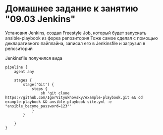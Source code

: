 # Домашнее задание к занятию "09.03 Jenkins"

Установил Jenkins, создал Freestyle Job, который будет запускать ansible-playbook из форка репозитория
Тоже самое сделал с помощью декларативного пайплайна, записал его в Jenkinsfile и загрузил в репозиторий

Jenkinsfile получился вида
```
pipeline {
    agent any

    stages {
        stage('Git') {
            steps {
                sh 'git clone https://github.com/IgorVityukhovsky/example-playbook.git && cd example-playbook && ansible-playbook site.yml -e "ansible_become_password=123"'
            }
        }
        
    }
}
```
